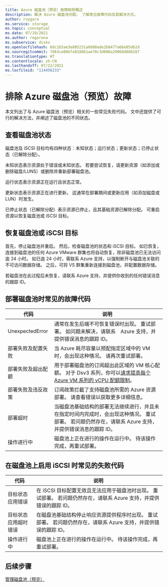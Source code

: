 ```yaml
---
title: Azure 磁盘池（预览）故障排除概述
description: 解决 Azure 磁盘池问题。 了解常见故障代码及其解决方式。
author: roygara
ms.service: storage
ms.topic: conceptual
ms.date: 07/19/2021
ms.author: rogarana
ms.subservice: disks
ms.openlocfilehash: 6dc1b5ae3e885231a0d80ade2b8477a66e85d62d
ms.sourcegitcommit: 7d63ce88bfe8188b1ae70c3d006a29068d066287
ms.translationtype: HT
ms.contentlocale: zh-CN
ms.lasthandoff: 07/22/2021
ms.locfileid: "114456233"
---
```

# <a name="troubleshoot-azure-disk-pools-preview"></a>排除 Azure 磁盘池（预览）故障

本文列出了与 Azure 磁盘池（预览）相关的一些常见失败代码。 文中还提供了可行的解决方法，并阐述了磁盘池的不同状态。

## <a name="disk-pool-status"></a>查看磁盘池状态

磁盘池及 iSCSI 目标均有四种状态：未知状态；运行状态；更新状态；已停止状态（已解除分配）。

未知状态表示资源处于错误或未知状态。 若要尝试恢复，请更新资源（如添加或删除磁盘/LUNS）或删除并重新部署磁盘池。

运行状态表示资源正在运行且状态正常。

更新状态表示资源正在进行更新。 这通常在部署期间或更新应用（如添加磁盘或 LUN）时发生。

已停止状态（已解除分配）表示资源已停止，且其基础资源已解除分配。 可重启资源以恢复磁盘池或 iSCSI 目标。

## <a name="recover-a-disk-pool-or-an-iscsi-target"></a>恢复磁盘池或 iSCSI 目标

首先，停止磁盘池并重启。 然后，检查磁盘池的状态和 iSCSI 目标。 如已恢复，连接到磁盘池的任何 Azure VMware 群集也将自动恢复，除非磁盘池已无法访问逾 24 小时。 如已逾 24 小时，需联系 Azure 支持，以强制断开与磁盘池关联的不可访问数据存储。 之后，可将 VS 群集重新连接到磁盘池，并配置数据存储。

若磁盘池在此过程后未恢复，请联系 Azure 支持，并提供你收到的任何错误消息的跟踪 ID。

## <a name="common-failure-codes-when-deploying-a-disk-pool"></a>部署磁盘池时常见的故障代码
 
|代码  |说明  |
|---------|---------|
|UnexpectedError     |通常在发生后端不可恢复错误时出现。 重试部署。 如问题未解决，请联系　Azure 支持，并提供错误消息的跟踪 ID。         |
|部署失败及配置失败     |当 Azure 耗尽容量以预配指定区域中的 VM 时，会出现这种情况。 请再次重试部署。         |
|部署失败及超出配额     |用于部署磁盘池的订阅超出此区域的 VM 核心配额。 对于 Dsv3 系列，你可以[请求提高每个 Azure VM 系列的 vCPU 配额限制](../azure-portal/supportability/per-vm-quota-requests.md)。         |
|部署失败及违反政策     |订阅政策拦截了支持磁盘池所需的 Azure 资源部署。 请查看错误以获取更多详细信息。         |
|部署超时     |当磁盘池基础结构的部署无法继续进行，并且未在指定时间内完成时，会出现这种情况。 重试部署。 若问题仍然存在，请联系 Azure 支持，并提供错误消息的跟踪 ID。         |
|操作进行中     |磁盘池上正在进行的操作在运行中。 待该操作完成，再重试部署。         |

## <a name="common-failure-codes-when-enabling-iscsi-on-disk-pools"></a>在磁盘池上启用 iSCSI 时常见的失败代码

|代码  |说明  |
|---------|---------|
|目标状态应用错误     |在 iSCSI 目标配置无效且无法应用于磁盘池时出现。 重试部署。 若问题仍然存在，请联系 Azure 支持，并提供错误的跟踪 ID。         |
|目标状态应用超时错误     |在磁盘池基础结构停止响应资源提供程序时出现。 重试部署。 若问题仍然存在，请联系 Azure 支持，并提供错误的跟踪 ID。         |
|操作进行中     |磁盘池上正在进行的操作在运行中。 待该操作完成，再重试部署。         |

## <a name="next-steps"></a>后续步骤

[管理磁盘池（预览）](disks-pools-manage.md)